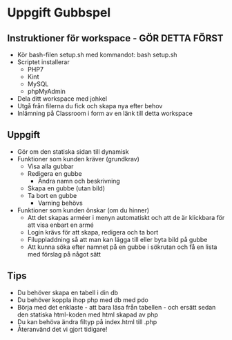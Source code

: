 # Uppgift Gubbspel

## Instruktioner för workspace - GÖR DETTA FÖRST
- Kör bash-filen setup.sh med kommandot: 
    bash setup.sh
- Scriptet installerar
    - PHP7
    - Kint
    - MySQL
    - phpMyAdmin
- Dela ditt workspace med johkel
- Utgå från filerna du fick och skapa nya efter behov
- Inlämning på Classroom i form av en länk till detta workspace

## Uppgift
- Gör om den statiska sidan till dynamisk
- Funktioner som kunden kräver (grundkrav)
    - Visa alla gubbar
    - Redigera en gubbe
        - Ändra namn och beskrivning
    - Skapa en gubbe (utan bild)
    - Ta bort en gubbe
        - Varning behövs
- Funktioner som kunden önskar (om du hinner)
    - Att det skapas arméer i menyn automatiskt och att de är klickbara för att visa enbart en armé
    - Login krävs för att skapa, redigera och ta bort
    - Filuppladdning så att man kan lägga till eller byta bild på gubbe
    - Att kunna söka efter namnet på en gubbe i sökrutan och få en lista med förslag på något sätt

## Tips
- Du behöver skapa en tabell i din db
- Du behöver koppla ihop php med db med pdo
- Börja med det enklaste - att bara läsa från tabellen - och ersätt sedan den statiska html-koden med html skapad av php
- Du kan behöva ändra filtyp på index.html till .php
- Återanvänd det vi gjort tidigare!
